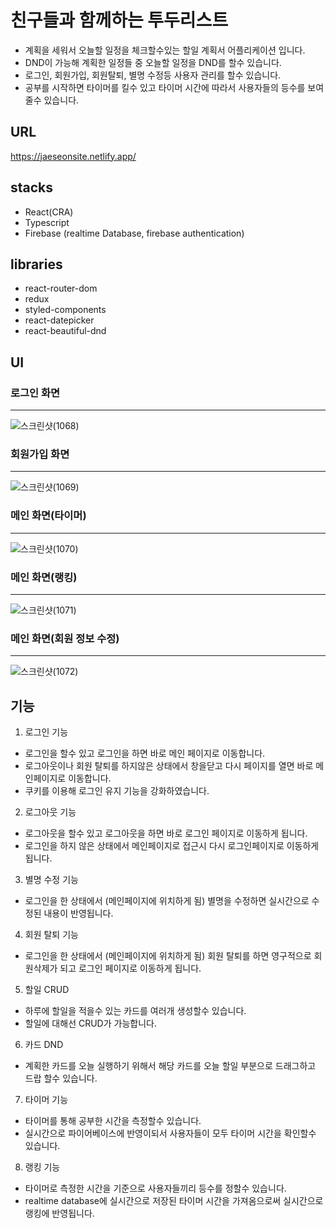# 친구들과 함께하는 투두리스트
- 계획을 세워서 오늘할 일정을 체크할수있는 할일 계획서 어플리케이션 입니다.
- DND이 가능해 계획한 일정들 중 오늘할 일정을 DND를 할수 있습니다.
- 로그인, 회원가입, 회원탈퇴, 별명 수정등 사용자 관리를 할수 있습니다.
- 공부를 시작하면 타이머를 킬수 있고 타이머 시간에 따라서 사용자들의 등수를 보여줄수 있습니다.

## URL
https://jaeseonsite.netlify.app/

## stacks
- React(CRA)
- Typescript
- Firebase (realtime Database, firebase authentication)

## libraries
- react-router-dom
- redux
- styled-components
- react-datepicker
- react-beautiful-dnd

## UI

### 로그인 화면
---
![스크린샷(1068)](https://user-images.githubusercontent.com/67785334/110232665-68ff0c80-7f62-11eb-8667-48a167ccd695.png)

### 회원가입 화면
---
![스크린샷(1069)](https://user-images.githubusercontent.com/67785334/110232669-6dc3c080-7f62-11eb-9f4c-e6ae591e896b.png)

### 메인 화면(타이머)
---
![스크린샷(1070)](https://user-images.githubusercontent.com/67785334/110232674-70beb100-7f62-11eb-9261-b1b6604370c2.png)

### 메인 화면(랭킹)
---
![스크린샷(1071)](https://user-images.githubusercontent.com/67785334/110232679-7caa7300-7f62-11eb-9c92-3749de41fe59.png)

### 메인 화면(회원 정보 수정)
---
![스크린샷(1072)](https://user-images.githubusercontent.com/67785334/110232684-846a1780-7f62-11eb-8a24-a5a799ede58c.png)


## 기능
1. 로그인 기능
- 로그인을 할수 있고 로그인을 하면 바로 메인 페이지로 이동합니다.
- 로그아웃이나 회원 탈퇴를 하지않은 상태에서 창을닫고 다시 페이지를 열면 바로 메인페이지로 이동합니다.
- 쿠키를 이용해 로그인 유지 기능을 강화하였습니다.

2. 로그아웃 기능
- 로그아웃을 할수 있고 로그아웃을 하면 바로 로그인 페이지로 이동하게 됩니다.
- 로그인을 하지 않은 상태에서 메인페이지로 접근시 다시 로그인페이지로 이동하게 됩니다.

3. 별명 수정 기능
- 로그인을 한 상태에서 (메인페이지에 위치하게 됨) 별명을 수정하면 실시간으로 수정된 내용이 반영됩니다.

4. 회원 탈퇴 기능
- 로그인을 한 상태에서 (메인페이지에 위치하게 됨) 회원 탈퇴를 하면 영구적으로 회원삭제가 되고 로그인 페이지로 이동하게 됩니다.

5. 할일 CRUD
- 하루에 할일을 적을수 있는 카드를 여러개 생성할수 있습니다.
- 할일에 대해선 CRUD가 가능합니다.

6. 카드 DND
- 계획한 카드를 오늘 실행하기 위해서 해당 카드를 오늘 할일 부분으로 드래그하고 드랍 할수 있습니다.

7. 타이머 기능
- 타이머를 통해 공부한 시간을 측정할수 있습니다.
- 실시간으로 파이어베이스에 반영이되서 사용자들이 모두 타이머 시간을 확인할수 있습니다.

8. 랭킹 기능
- 타이머로 측정한 시간을 기준으로 사용자들끼리 등수를 정할수 있습니다.
- realtime database에 실시간으로 저장된 타이머 시간을 가져옴으로써 실시간으로 랭킹에 반영됩니다.
